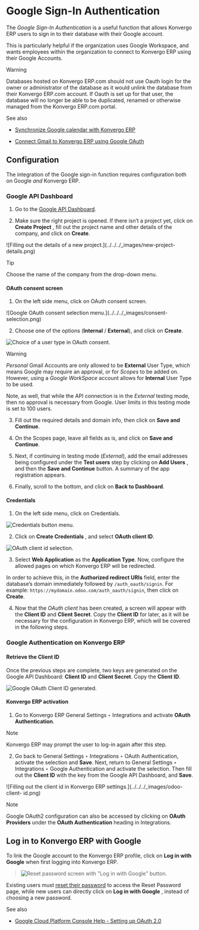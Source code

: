 # Google Sign-In Authentication

The _Google Sign-In Authentication_ is a useful function that allows Konvergo ERP
users to sign in to their database with their Google account.

This is particularly helpful if the organization uses Google Workspace, and
wants employees within the organization to connect to Konvergo ERP using their Google
Accounts.

<div class="alert alert-warning">
<p class="alert-title">
Warning</p><p>Databases hosted on Konvergo ERP.com should not use Oauth login for the owner or administrator of the
database as it would unlink the database from their Konvergo ERP.com account. If Oauth is set up for that
user, the database will no longer be able to be duplicated, renamed or otherwise managed from
the Konvergo ERP.com portal.</p>
</div> <div class="alert alert-secondary">
<p class="alert-title">
See also</p><ul>
<li><p><a href="../../productivity/calendar/google">Synchronize Google calendar with Konvergo ERP</a></p></li>
<li><p><a href="../email_communication/google_oauth">Connect Gmail to Konvergo ERP using Google OAuth</a></p></li>
</ul>
</div>

## Configuration

The integration of the Google sign-in function requires configuration both on
Google _and_ Konvergo ERP.

### Google API Dashboard

  1. Go to the [Google API Dashboard](https://console.developers.google.com/).

  2. Make sure the right project is opened. If there isn’t a project yet, click on **Create Project** , fill out the project name and other details of the company, and click on **Create**.

![Filling out the details of a new project.](../../../_images/new-project-
details.png) <div class="alert alert-info">
<p class="alert-title">
Tip</p><p>Choose the name of the company from the drop-down menu.</p>
</div>

#### OAuth consent screen

  1. On the left side menu, click on OAuth consent screen.

![Google OAuth consent selection menu.](../../../_images/consent-
selection.png)

  2. Choose one of the options (**Internal** / **External**), and click on **Create**.

![Choice of a user type in OAuth consent.](../../../_images/consent.png)
<div class="alert alert-warning">
<p class="alert-title">
Warning</p><p><em>Personal</em> Gmail Accounts are only allowed to be <b>External</b> User Type, which means Google
may require an approval, or for <em>Scopes</em> to be added on. However, using a <em>Google WorkSpace</em>
account allows for <b>Internal</b> User Type to be used.</p>
<p>Note, as well, that while the API connection is in the <em>External</em> testing mode, then no
approval is necessary from Google. User limits in this testing mode is set to 100 users.</p>
</div>

  3. Fill out the required details and domain info, then click on **Save and Continue**.

  4. On the Scopes page, leave all fields as is, and click on **Save and Continue**.

  5. Next, if continuing in testing mode (_External_), add the email addresses being configured under the **Test users** step by clicking on **Add Users** , and then the **Save and Continue** button. A summary of the app registration appears.

  6. Finally, scroll to the bottom, and click on **Back to Dashboard**.

#### Credentials

  1. On the left side menu, click on Credentials.

![Credentials button menu.](../../../_images/credentials-button.png)

  2. Click on **Create Credentials** , and select **OAuth client ID**.

![OAuth client id selection.](../../../_images/client-id.png)

  3. Select **Web Application** as the **Application Type**. Now, configure the allowed pages on which Konvergo ERP will be redirected.

In order to achieve this, in the **Authorized redirect URIs** field, enter the
database’s domain immediately followed by `/auth_oauth/signin`. For example:
`https://mydomain.odoo.com/auth_oauth/signin`, then click on **Create**.

  4. Now that the _OAuth client_ has been created, a screen will appear with the **Client ID** and **Client Secret**. Copy the **Client ID** for later, as it will be necessary for the configuration in Konvergo ERP, which will be covered in the following steps.

### Google Authentication on Konvergo ERP

#### Retrieve the Client ID

Once the previous steps are complete, two keys are generated on the Google API
Dashboard: **Client ID** and **Client Secret**. Copy the **Client ID**.

![Google OAuth Client ID generated.](../../../_images/secret-ids.png)

#### Konvergo ERP activation

  1. Go to Konvergo ERP General Settings ‣ Integrations and activate **OAuth Authentication**.

<div class="alert alert-primary">
<p class="alert-title">
Note</p><p>Konvergo ERP may prompt the user to log-in again after this step.</p>
</div>

  2. Go back to General Settings ‣ Integrations ‣ OAuth Authentication, activate the selection and **Save**. Next, return to General Settings ‣ Integrations ‣ Google Authentication and activate the selection. Then fill out the **Client ID** with the key from the Google API Dashboard, and **Save**.

![Filling out the client id in Konvergo ERP settings.](../../../_images/odoo-client-
id.png) <div class="alert alert-primary">
<p class="alert-title">
Note</p><p>Google OAuth2 configuration can also be accessed by clicking on <b>OAuth Providers</b>
under the <b>OAuth Authentication</b> heading in Integrations.</p>
</div>

## Log in to Konvergo ERP with Google

To link the Google account to the Konvergo ERP profile, click on **Log in with
Google** when first logging into Konvergo ERP.

> ![Reset password screen with "Log in with Google"
> button.](../../../_images/first-login.png)

Existing users must [reset their password](../users#users-reset-password)
to access the Reset Password page, while new users can directly click on **Log
in with Google** , instead of choosing a new password.

<div class="alert alert-secondary">
<p class="alert-title">
See also</p><ul>
<li><p><a href="https://support.google.com/cloud/answer/6158849">Google Cloud Platform Console Help - Setting up OAuth 2.0</a></p></li>
</ul>
</div>

